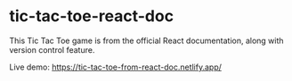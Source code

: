 # tic-tac-toe-react-doc
This Tic Tac Toe game is from the official React documentation, along with version control feature.

Live demo: https://tic-tac-toe-from-react-doc.netlify.app/
